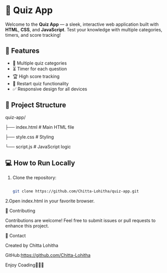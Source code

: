 # 🎯 Quiz App

Welcome to the **Quiz App** — a sleek, interactive web application built with **HTML**, **CSS**, and **JavaScript**. Test your knowledge with multiple categories, timers, and score tracking!

## 🚀 Features

- 🎲 Multiple quiz categories  
- ⏳ Timer for each question  
- 🏆 High score tracking  
- 🔄 Restart quiz functionality  
- ✅ Responsive design for all devices  

## 📂 Project Structure

quiz-app/

├── index.html # Main HTML file

├── style.css # Styling

└── script.js # JavaScript logic


## 💻 How to Run Locally

1. Clone the repository:

   ```bash
   
   git clone https://github.com/Chitta-Lohitha/quiz-app.git

2.Open index.html in your favorite browser.

🤝 Contributing

Contributions are welcome! Feel free to submit issues or pull requests to enhance this project.

📧 Contact

Created by Chitta Lohitha

GitHub:https://github.com/Chitta-Lohitha

Enjoy Coading🎉🥳✨


